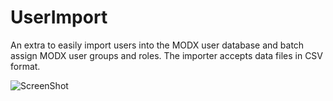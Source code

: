 UserImport
==========

An extra to easily import users into the MODX user database and batch 
assign MODX user groups and roles. The importer accepts data files in 
CSV format. 

![ScreenShot](http://www.bitego.com/assets/content/images/projects/userimport/docu/userimport-importscreen.png)
